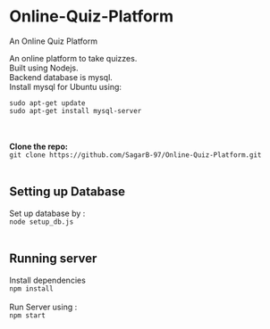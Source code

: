 # Online-Quiz-Platform
An Online Quiz Platform


An online platform to take quizzes.<br>Built using Nodejs.<br>Backend database is mysql.
<br>Install mysql for Ubuntu using:<br>
```
sudo apt-get update 
sudo apt-get install mysql-server 
```

<br><br>
**Clone the repo:**<br>
`git clone https://github.com/SagarB-97/Online-Quiz-Platform.git`
<br><br>
## Setting up Database
Set up database by : <br>
`node setup_db.js`
<br><br>
## Running server
Install dependencies <br>
`npm install`
<br><br>
Run Server using : <br>
`npm start`
